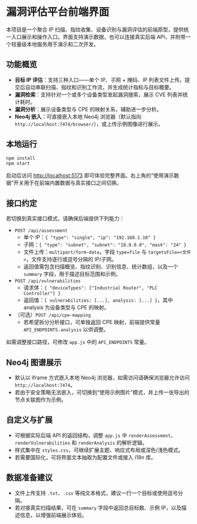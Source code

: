 # 漏洞评估平台前端界面

本项目是一个聚合 IP 扫描、指纹收集、设备识别与漏洞评估的前端原型，提供统一入口展示和操作入口。界面支持演示数据，也可以连接真实后端 API，并附带一个轻量级本地服务用于演示和二次开发。

## 功能概览

- **目标 IP 评估**：支持三种入口——单个 IP、子网 + 掩码、IP 列表文件上传。提交后自动串联扫描、指纹和识别工作流，并生成统计指标与目标概要。
- **漏洞检索**：支持针对一个或多个设备类型发起漏洞搜索，展示 CVE 列表并统计耗时。
- **漏洞分析**：展示设备类型与 CPE 的映射关系，辅助进一步分析。
- **Neo4j 嵌入**：可直接嵌入本地 Neo4j 浏览器（默认指向 `http://localhost:7474/browser/`），或上传示例图像进行展示。

## 本地运行

```bash
npm install
npm start
```

启动后访问 [http://localhost:5173](http://localhost:5173) 即可体验完整界面。右上角的“使用演示数据”开关用于在前端内置数据与真实接口之间切换。

## 接口约定

若切换到真实接口模式，请确保后端提供下列能力：

- `POST /api/assessment`
  - 单个 IP：`{ "type": "single", "ip": "192.168.1.10" }`
  - 子网：`{ "type": "subnet", "subnet": "10.0.0.0", "mask": "24" }`
  - 文件上传：`multipart/form-data`，字段 `type=file` 与 `targetsFile=<文件>`，文件支持逐行或逗号分隔的 IP/子网。
  - 返回值需包含扫描概览、指纹识别、识别信息、统计数组，以及一个 `summary` 字段，用于描述目标范围和示例。
- `POST /api/vulnerabilities`
  - 请求体：`{ "deviceTypes": ["Industrial Router", "PLC Controller"] }`
  - 返回值：`{ vulnerabilities: [...], analysis: [...] }`，其中 analysis 为设备类型与 CPE 的映射。
- （可选）`POST /api/cpe-mapping`
  - 若希望拆分分析接口，可单独返回 CPE 映射，前端提供常量 `API_ENDPOINTS.analysis` 以供调整。

如需调整接口路径，可修改 `app.js` 中的 `API_ENDPOINTS` 常量。

## Neo4j 图谱展示

- 默认以 iframe 方式嵌入本地 Neo4j 浏览器，如需访问请确保浏览器允许访问 `http://localhost:7474`。
- 若由于安全策略无法嵌入，可切换到“使用示例图片”模式，并上传一张导出的节点关联图作为示例。

## 自定义与扩展

- 可根据实际后端 API 的返回结构，调整 `app.js` 中 `renderAssessment`、`renderVulnerabilities` 和 `renderAnalysis` 的解析逻辑。
- 样式集中在 `styles.css`，可继续扩展主题、响应式布局或深色/浅色模式。
- 若需要国际化，可将界面文本抽取为配置文件或接入 i18n 库。

## 数据准备建议

- 文件上传支持 `.txt`、`.csv` 等纯文本格式，建议一行一个目标或使用逗号分隔。
- 若对接真实扫描结果，可在 `summary` 字段中返回总目标数、示例 IP，以及描述信息，以增强前端展示体验。
